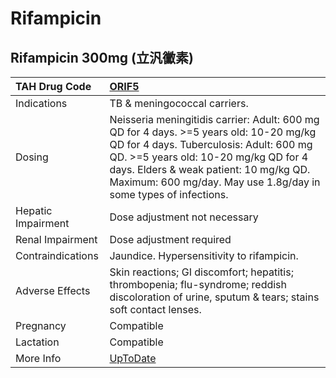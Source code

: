 # Rifampicin

## Rifampicin 300mg (立汎黴素)

| TAH Drug Code      | [ORIF5](https://www.tahsda.org.tw/drugs/hissearch.php?drug_code=ORIF5)                                                                                                                                                                                                                  |
|:-------------------|:----------------------------------------------------------------------------------------------------------------------------------------------------------------------------------------------------------------------------------------------------------------------------------------|
| Indications        | TB & meningococcal carriers.                                                                                                                                                                                                                                                            |
| Dosing             | Neisseria meningitidis carrier: Adult: 600 mg QD for 4 days. >=5 years old: 10-20 mg/kg QD for 4 days. Tuberculosis: Adult: 600 mg QD. >=5 years old: 10-20 mg/kg QD for 4 days. Elders & weak patient: 10 mg/kg QD. Maximum: 600 mg/day. May use 1.8g/day in some types of infections. |
| Hepatic Impairment | Dose adjustment not necessary                                                                                                                                                                                                                                                           |
| Renal Impairment   | Dose adjustment required                                                                                                                                                                                                                                                                |
| Contraindications  | Jaundice. Hypersensitivity to rifampicin.                                                                                                                                                                                                                                               |
| Adverse Effects    | Skin reactions; GI discomfort; hepatitis; thrombopenia; flu-syndrome; reddish discoloration of urine, sputum & tears; stains soft contact lenses.                                                                                                                                       |
| Pregnancy          | Compatible                                                                                                                                                                                                                                                                              |
| Lactation          | Compatible                                                                                                                                                                                                                                                                              |
| More Info          | [UpToDate](https://www.uptodate.com/contents/rifampicin-drug-information)                                                                                                                                                                                                               |

